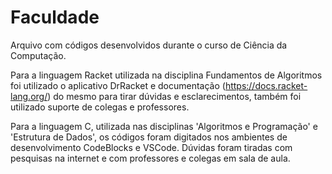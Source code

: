 <h1>Faculdade</h1>
<p>Arquivo com códigos desenvolvidos durante o curso de Ciência da Computação.</p>

Para a linguagem Racket utilizada na disciplina Fundamentos de Algoritmos foi utilizado o aplicativo DrRacket e documentação (https://docs.racket-lang.org/) do mesmo para tirar dúvidas e esclarecimentos, também foi utilizado suporte de colegas e professores.

Para a linguagem C, utilizada nas disciplinas 'Algoritmos e Programação' e 'Estrutura de Dados', os códigos foram digitados nos ambientes de desenvolvimento CodeBlocks e VSCode. Dúvidas foram tiradas com pesquisas na internet e com professores e colegas em sala de aula.
